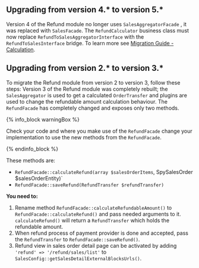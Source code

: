 

## Upgrading from version 4.* to version 5.*

Version 4 of the Refund module no longer uses `SalesAggregatorFacade` , it was replaced with `SalesFacade`.
The `RefundCalculator` business class must now replace `RefundToSalesAggregatorInterface` with the `RefundToSalesInterface` bridge.
To learn more see [Migration Guide - Calculation](/docs/pbc/all/cart-and-checkout/{{site.version}}/base-shop/install-and-upgrade/upgrade-modules/upgrade-the-calculation-module.html).

## Upgrading from version 2.* to version 3.*

To migrate the Refund module from version 2 to version 3, follow these steps:
Version 3 of the Refund module was completely rebuilt; the `SalesAggregator` is used to get a calculated `OrderTransfer` and plugins are used to change the refundable amount calculation behaviour.
The `RefundFacade` has completely changed and exposes only two methods.

{% info_block warningBox %}

Check your code and where you make use of the `RefundFacade` change your implementation to use the new methods from the `RefundFacade`.

{% endinfo_block %}

These methods are:

* `RefundFacade::calculateRefund(array $salesOrderItems`, SpySalesOrder $salesOrderEntity)`
* `RefundFacade::saveRefund(RefundTransfer $refundTransfer)`

**You need to:**

1. Rename method `RefundFacade::calculateRefundableAmount()` to `RefundFacade::calculateRefund()` and pass needed arguments to it. `calculateRefund()` will return a `RefundTransfer` which holds the refundable amount.
2. When refund process of payment provider is done and accepted, pass the `RefundTransfer` to `RefundFacade::saveRefund()`.
3. Refund view in sales order detail page can be activated by adding `'refund' => '/refund/sales/list'` to `SalesConfig::getSalesDetailExternalBlocksUrls()`.
